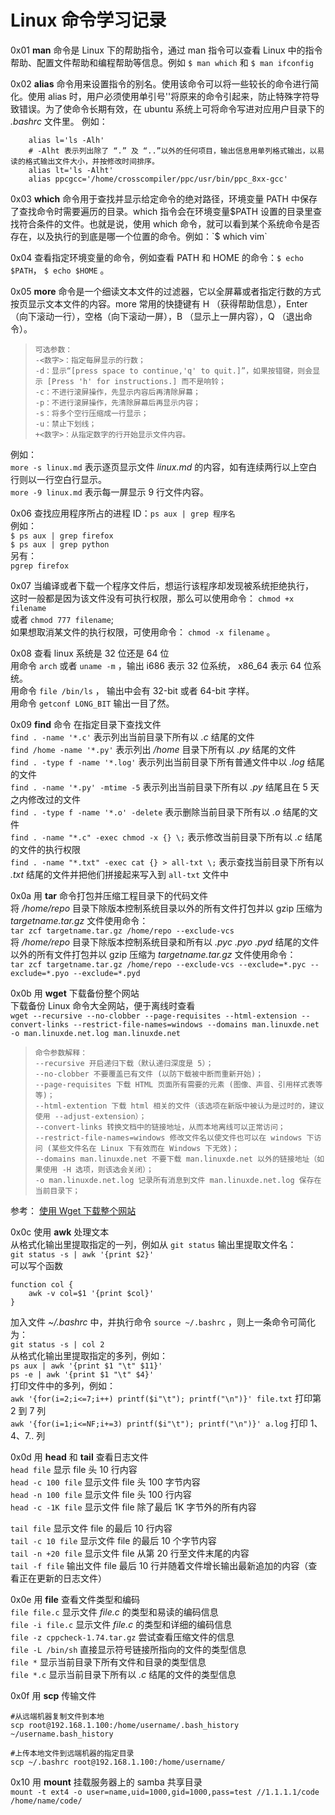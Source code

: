 # Linux 命令学习记录

0x01 **man** 命令是 Linux 下的帮助指令，通过 man 指令可以查看 Linux 中的指令帮助、配置文件帮助和编程帮助等信息。例如 `$ man which` 和 `$ man ifconfig`

0x02 **alias** 命令用来设置指令的别名。使用该命令可以将一些较长的命令进行简化。使用 alias 时，用户必须使用单引号''将原来的命令引起来，防止特殊字符导致错误。为了使命令长期有效，在 ubuntu 系统上可将命令写进对应用户目录下的 *.bashrc* 文件里。
例如：
```
    alias l='ls -Alh'  
    # -Alht 表示列出除了 “.” 及 “..”以外的任何项目，输出信息用单列格式输出，以易读的格式输出文件大小，并按修改时间排序。
    alias lt='ls -Alht'  
    alias ppcgcc='/home/crosscompiler/ppc/usr/bin/ppc_8xx-gcc'
```

0x03 **which** 命令用于查找并显示给定命令的绝对路径，环境变量 PATH 中保存了查找命令时需要遍历的目录。which 指令会在环境变量$PATH 设置的目录里查找符合条件的文件。也就是说，使用 which 命令，就可以看到某个系统命令是否存在，以及执行的到底是哪一个位置的命令。例如：`$ which vim`

0x04 查看指定环境变量的命令，例如查看 PATH 和 HOME 的命令：`$ echo $PATH`， `$ echo $HOME` 。

0x05 **more** 命令是一个细读文本文件的过滤器，它以全屏幕或者指定行数的方式按页显示文本文件的内容。more 常用的快捷键有 H （获得帮助信息），Enter （向下滚动一行），空格（向下滚动一屏），B （显示上一屏内容），Q （退出命令）。

>     可选参数：
>     -<数字>：指定每屏显示的行数；
>     -d：显示“[press space to continue,'q' to quit.]”，如果按错键，则会显示 [Press 'h' for instructions.] 而不是响铃； 
>     -c：不进行滚屏操作，先显示内容后再清除屏幕； 
>     -p：不进行滚屏操作，先清除屏幕后再显示内容；
>     -s：将多个空行压缩成一行显示； 
>     -u：禁止下划线； 
>     +<数字>：从指定数字的行开始显示文件内容。
例如：  
`more -s linux.md` 表示逐页显示文件 *linux.md* 的内容，如有连续两行以上空白行则以一行空白行显示。  
`more -9 linux.md` 表示每一屏显示 9 行文件内容。

0x06 查找应用程序所占的进程 ID：`ps aux | grep 程序名 `  
例如：  
`$ ps aux | grep firefox`  
`$ ps aux | grep python`  
另有：  
`pgrep firefox`

0x07 当编译或者下载一个程序文件后，想运行该程序却发现被系统拒绝执行，  
这时一般都是因为该文件没有可执行权限，那么可以使用命令： `chmod +x filename`  
或者 `chmod 777 filename`;  
如果想取消某文件的执行权限，可使用命令： `chmod -x filename` 。

0x08 查看 linux 系统是 32 位还是 64 位  
用命令 `arch` 或者 `uname -m` ，输出 i686 表示 32 位系统， x86_64 表示 64 位系统。  
用命令 `file /bin/ls` ， 输出中会有 32-bit 或者 64-bit 字样。  
用命令 `getconf LONG_BIT` 输出一目了然。

0x09 **find** 命令 在指定目录下查找文件  
`find . -name '*.c'` 表示列出当前目录下所有以 *.c* 结尾的文件  
`find /home -name '*.py'` 表示列出 */home* 目录下所有以 *.py* 结尾的文件  
`find . -type f -name '*.log'` 表示列出当前目录下所有普通文件中以 *.log* 结尾的文件  
`find . -name '*.py' -mtime -5` 表示列出当前目录下所有以 *.py* 结尾且在 5 天之内修改过的文件  
`find . -type f -name '*.o' -delete` 表示删除当前目录下所有以 *.o* 结尾的文件  
`find . -name "*.c" -exec chmod -x {} \;` 表示修改当前目录下所有以 *.c* 结尾的文件的执行权限  
`find . -name "*.txt" -exec cat {} > all-txt \;` 表示查找当前目录下所有以 *.txt* 结尾的文件并把他们拼接起来写入到 `all-txt` 文件中

0x0a 用 **tar** 命令打包并压缩工程目录下的代码文件  
将 */home/repo* 目录下除版本控制系统目录以外的所有文件打包并以 gzip 压缩为 *targetname.tar.gz* 文件使用命令：  
`tar zcf targetname.tar.gz /home/repo --exclude-vcs`  
将 */home/repo* 目录下除版本控制系统目录和所有以 *.pyc* *.pyo* *.pyd* 结尾的文件  
以外的所有文件打包并以 gzip 压缩为 *targetname.tar.gz* 文件使用命令：  
`tar zcf targetname.tar.gz /home/repo --exclude-vcs --exclude=*.pyc --exclude=*.pyo --exclude=*.pyd`

0x0b 用 **wget** 下载备份整个网站  
下载备份 Linux 命令大全网站，便于离线时查看  
`wget --recursive --no-clobber --page-requisites --html-extension --convert-links --restrict-file-names=windows --domains man.linuxde.net -o man.linuxde.net.log man.linuxde.net `  
>     命令参数解释：
>     --recursive 开启递归下载（默认递归深度是 5）；
>     --no-clobber 不要覆盖已有文件 (以防下载被中断而重新开始)；
>     --page-requisites 下载 HTML 页面所有需要的元素 (图像、声音、引用样式表等等)；
>     --html-extention 下载 html 相关的文件（该选项在新版中被认为是过时的，建议使用 --adjust-extension）；
>     --convert-links 转换文档中的链接地址，从而本地离线可以正常访问；
>     --restrict-file-names=windows 修改文件名以使文件也可以在 windows 下访问 (某些文件名在 Linux 下有效而在 Windows 下无效)；
>     --domains man.linuxde.net 不要下载 man.linuxde.net 以外的链接地址（如果使用 -H 选项，则该选会关闭）；
>     -o man.linuxde.net.log 记录所有消息到文件 man.linuxde.net.log 保存在当前目录下；
参考： [使用 Wget 下载整个网站](http://lanbing510.info/2015/12/11/Wget.html)

0x0c 使用 **awk** 处理文本  
从格式化输出里提取指定的一列，例如从 `git status` 输出里提取文件名：  
`git status -s | awk '{print $2}'`  
可以写个函数  
```
function col {
	awk -v col=$1 '{print $col}'
}
```
加入文件 *~/.bashrc* 中，并执行命令 `source ~/.bashrc` ，则上一条命令可简化为：  
`git status -s | col 2`  
从格式化输出里提取指定的多列，例如：  
`ps aux | awk '{print $1 "\t" $11}'`  
`ps -e | awk '{print $1 "\t" $4}'`  
打印文件中的多列，例如：  
`awk '{for(i=2;i<=7;i++) printf($i"\t"); printf("\n")}' file.txt` 打印第 2 到 7 列  
`awk '{for(i=1;i<=NF;i+=3) printf($i"\t"); printf("\n")}' a.log` 打印 1、4、7.. 列

0x0d 用 **head** 和 **tail** 查看日志文件  
`head file` 显示 file 头 10 行内容  
`head -c 100 file` 显示文件 file 头 100 字节内容  
`head -n 100 file` 显示文件 file 头 100 行内容  
`head -c -1K file` 显示文件 file 除了最后 1K 字节外的所有内容  

`tail file` 显示文件 file 的最后 10 行内容  
`tail -c 10 file` 显示文件 file 的最后 10 个字节内容  
`tail -n +20 file` 显示文件 file 从第 20 行至文件末尾的内容  
`tail -f file` 输出文件 file 最后 10 行并随着文件增长输出最新追加的内容（查看正在更新的日志文件）  

0x0e 用 **file** 查看文件类型和编码  
`file file.c` 显示文件 *file.c* 的类型和易读的编码信息  
`file -i file.c` 显示文件 *file.c* 的类型和详细的编码信息  
`file -z cppcheck-1.74.tar.gz` 尝试查看压缩文件的信息  
`file -L /bin/sh` 直接显示符号链接所指向的文件的类型信息  
`file *` 显示当前目录下所有文件和目录的类型信息  
`file *.c` 显示当前目录下所有以 *.c* 结尾的文件的类型信息  

0x0f 用 **scp** 传输文件  
```
#从远端机器复制文件到本地
scp root@192.168.1.100:/home/username/.bash_history ~/username.bash_history

#上传本地文件到远端机器的指定目录
scp ~/.bashrc root@192.168.1.100:/home/username/
```

0x10 用 **mount** 挂载服务器上的 samba 共享目录  
`mount -t ext4 -o user=name,uid=1000,gid=1000,pass=test //1.1.1.1/code /home/name/code/`
